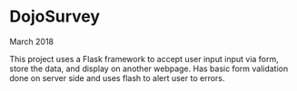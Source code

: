 # DojoSurvey

March 2018

This project uses a Flask framework to accept user input input via form, store the data, and display on another webpage.  Has basic form validation done on server side and uses flash to alert user to errors.
